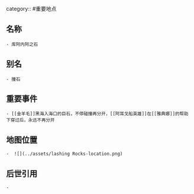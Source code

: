 category:: #重要地点
## 名称
	- 库阿内阿之石
## 别名
	- 撞石
## 重要事件
	- [[金羊毛]]黑海入海口的巨石，不停碰撞再分开，[[阿耳戈船英雄]]在[[雅典娜]]的帮助下穿过后，永远不再分开
## 地图位置
	-  ![](../assets/lashing Rocks-location.png)
## 后世引用
	-
